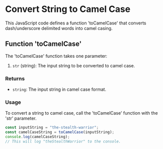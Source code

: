# Convert String to Camel Case

This JavaScript code defines a function 'toCamelCase' that converts dash/underscore delimited words into camel casing.

## Function 'toCamelCase'

The 'toCamelCase' function takes one parameter:

1. `str` (string): The input string to be converted to camel case.

### Returns

- `string`: The input string in camel case format.

### Usage

To convert a string to camel case, call the 'toCamelCase' function with the 'str' parameter.

```javascript
const inputString = "the-stealth-warrior";
const camelCaseString = toCamelCase(inputString);
console.log(camelCaseString);
// This will log "theStealthWarrior" to the console.
